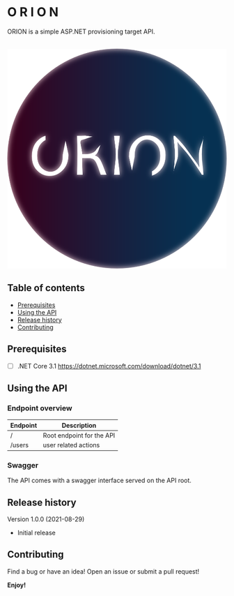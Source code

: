# O R I O N

ORION is a simple ASP.NET provisioning target API. 

<p align="center">
  <img src="orionLogo.png">
</p>

## Table of contents

* [Prerequisites](#Prerequisites)
* [Using the API](#Using-the-API)
* [Release history](#Release-history)
* [Contributing](#Contributing)

## Prerequisites

- [ ] .NET Core 3.1 https://dotnet.microsoft.com/download/dotnet/3.1

## Using the API

### Endpoint overview

| Endpoint | Description               |
| -------- | ------------------------- |
| /        | Root endpoint for the API |
| /users   | user related actions      |

### Swagger

The API comes with a swagger interface served on the API root.

## Release history

Version 1.0.0 (2021-08-29)

- Initial release

## Contributing

Find a bug or have an idea! Open an issue or submit a pull request!

**Enjoy!**
